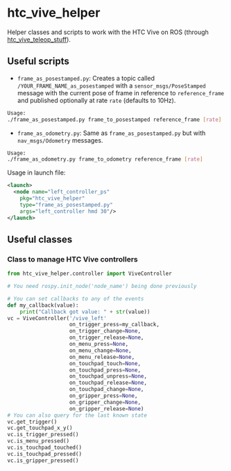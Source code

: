 # htc_vive_helper
Helper classes and scripts to work with the HTC Vive on ROS (through [htc_vive_teleop_stuff](https://github.com/uts-magic-lab/htc_vive_teleop_stuff)).

## Useful scripts
* `frame_as_posestamped.py`: Creates a topic called `/YOUR_FRAME_NAME_as_posestamped` with a `sensor_msgs/PoseStamped` message with the current pose of frame in reference to `reference_frame` and published optionally at rate `rate` (defaults to 10Hz).

```bash
Usage:
./frame_as_posestamped.py frame_to_posestamped reference_frame [rate]
```

* `frame_as_odometry.py`: Same as `frame_as_posestamped.py` but with `nav_msgs/Odometry` messages.

```bash
Usage:
./frame_as_odometry.py frame_to_odometry reference_frame [rate]
```

Usage in launch file:
```xml
<launch>
  <node name="left_controller_ps" 
    pkg="htc_vive_helper" 
    type="frame_as_posestamped.py"
    args="left_controller hmd 30"/>
</launch>
```

## Useful classes

### Class to manage HTC Vive controllers
```python
from htc_vive_helper.controller import ViveController

# You need rospy.init_node('node_name') being done previously

# You can set callbacks to any of the events
def my_callback(value):
    print("Callback got value: " + str(value))
vc = ViveController('/vive_left'
                    on_trigger_press=my_callback,
                    on_trigger_change=None,
                    on_trigger_release=None,
                    on_menu_press=None,
                    on_menu_change=None,
                    on_menu_release=None,
                    on_touchpad_touch=None,
                    on_touchpad_press=None,
                    on_touchpad_unpress=None,
                    on_touchpad_release=None,
                    on_touchpad_change=None,
                    on_gripper_press=None,
                    on_gripper_change=None,
                    on_gripper_release=None)
# You can also query for the last known state
vc.get_trigger()
vc.get_touchpad_x_y()
vc.is_trigger_pressed()
vc.is_menu_pressed()
vc.is_touchpad_touched()
vc.is_touchpad_pressed()
vc.is_gripper_pressed()
```